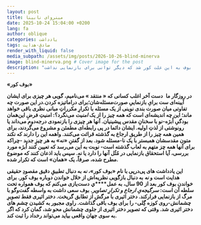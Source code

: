 ```yaml
---
layout: post
title: مینروای نابینا
date: 2025-10-24 15:04:00 +0200
lang: fa
author: oblique
categories: یادداشت
tags: صادق-هدایت
render_with_liquid: false
media_subpath: /assets/img/posts/2026-10-26-blind-minerva
image: blind-minerva.png # Cover image for the post
description: "تهوعِ بازنمایی : بوف به این علت کور شد که دیگر توانی برای بازنمایی نداشت"
---
```


**«بوف کور»**



**در روزگار ما**  **دست آخر اغلب کسانی که « منتقد » می‌نامیم، گویی هر چیزی برای ایشان آیینه‌‌ای ست برایِ بازنماییِ صورت‌‌مسئله‌شان؛برای دراماتیزه کردن.در این صورت چه تفاوتی میان صورت ‌بندی نوینی از یک مسئله‌ با تکرارِ مکرراتِ مبانی نظری باقی خواهد ماند؛ این چه اندیشه‌ای است که همه چیز را از یک _امنیت_ می‌نگرد؟: امنیتِ فرضِ این‌همان بودگیِ اُبژه-نو با سخنانِ مقدس پیشینیان. آنها هر چیزی را بازنمودی درجه‌دوم می‌داند یا رونوشتی از لذتِ اولیه. ایشان دائما در پی رابطه‌ای مطمئن و مشروع می‌گردند، برای همین همه چیز را از طریق ارجاع به گذشته قرائت می‌کنند. واهمه این را دارند که نکند متون مقدسشان همبستر با یک نا-مسئله شود. بعد از گفتنِ «نه» به هر چیزِ جدید -چراکه برای آنها همه چز متهم به لعاب گذشته است- نوبت به این می‌رسد که تعیین کنند اُبژه مورد بررسی، آیا استحقاق بازنمایی در مُثُل آنها را دارد یا نه. سپس باید اذعان کنند که موضوع مطرح شده، صرفاً، یک «همان» است که تکرار شده.**

**این یادداشت های پی‌درپی با نام «بوف کور»، _نه_ به دنبال تطبیقِ دقیق مقصودِ حقیقی هدایت است و _نه_ به دنبال بازگویی نظریه‌اش از خلال خواندن دوباره بوف کور. برای خواندن بوف کور بعد از 90 سال، به عمل****ي** **دست‌یازی می‌کنم که بوف همواره تحت سلطه آن است: _سرگیجه‌یِ ارجاع و تکرارِ تصاویر_. بوف سعی داشت به واسطه گفت‌وگو با مرگ از بازنمایی فرار‌کند. دختر اثیری با مرگش از تطابق گریخت. دختر اثیری فقط تصویرِ چشمانش-روی کوزه گِلی- را برای بوف باقی ‌گذاشت. راوی مجبور به کشیدن چشم های دختر اثیری شد. وقتی که تصویر دختر اثیری از جلوی چشمانش محو شد، گمان کرد که اگر به سوی جهان واقعی بیاید می‌تواند رخداد را ثبت کند.**



